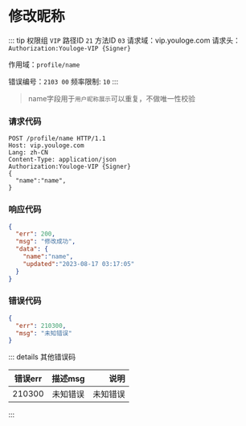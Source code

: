 # 修改昵称
::: tip 权限组 `VIP` 路径ID `21` 方法ID `03`
请求域：vip.youloge.com 请求头：`Authorization:Youloge-VIP {Signer}`

作用域：`profile/name`

错误编号：`2103 00` 频率限制: `10` 
:::

> name字段用于`用户昵称展示`可以重复，不做唯一性校验

### 请求代码
``` http
POST /profile/name HTTP/1.1
Host: vip.youloge.com
Lang: zh-CN
Content-Type: application/json
Authorization:Youloge-VIP {Signer}
{
  "name":"name",
}
```
### 响应代码
``` json
{
  "err": 200,
  "msg": "修改成功",
  "data": {
    "name":"name",
    "updated":"2023-08-17 03:17:05"
  }
}
```
### 错误代码
``` json
{
  "err": 210300,
  "msg": "未知错误"
}
```

::: details 其他错误码

| 错误err        |      描述msg      |  说明 |
| ------------- | :-----------: | ----: |
| 210300      | 未知错误 | 未知错误 |
:::




